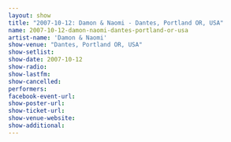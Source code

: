 ```yaml
---
layout: show
title: "2007-10-12: Damon & Naomi - Dantes, Portland OR, USA"
name: 2007-10-12-damon-naomi-dantes-portland-or-usa
artist-name: 'Damon & Naomi'
show-venue: "Dantes, Portland OR, USA"
show-setlist: 
show-date: 2007-10-12
show-radio: 
show-lastfm: 
show-cancelled: 
performers: 
facebook-event-url: 
show-poster-url: 
show-ticket-url: 
show-venue-website: 
show-additional: 
---
```


